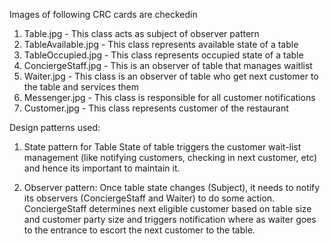 Images of following CRC cards are checkedin
1. Table.jpg - This class acts as subject of observer pattern
2. TableAvailable.jpg - This class represents available state of a table
3. TableOccupied.jpg - This class represents occupied state of a table
4. ConciergeStaff.jpg - This is an observer of table that manages waitlist
5. Waiter.jpg - This class is an observer of table who get next customer to the table and services them
6. Messenger.jpg - This class is responsible for all customer notifications
7. Customer.jpg - This class represents customer of the restaurant


Design patterns used:

1. State pattern for Table 
State of table triggers the customer wait-list management (like notifying customers, checking in next customer, etc) and hence its important to maintain it.

2. Observer pattern:
Once table state changes (Subject), it needs to notify its observers (ConciergeStaff and Waiter) to do some action. ConciergeStaff determines next eligible customer based on table size and customer party size and triggers notification where as waiter goes to the entrance to escort the next customer to the table.
